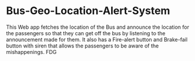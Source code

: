 # Bus-Geo-Location-Alert-System
This Web app fetches the location of the Bus and announce the location for the passengers so that they can get off the bus by listening to the announcement made for them. It also has a Fire-alert button and Brake-fail button with siren that allows the passengers to be aware of the mishappenings. 
FDG
